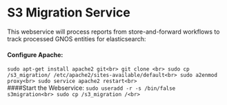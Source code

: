 # S3 Migration Service

This webservice will process reports from store-and-forward workflows to track processed GNOS entities for elasticsearch:

#### Configure Apache:
`sudo apt-get install apache2 git<br>
git clone <br>
sudo cp /s3_migration/ /etc/apache2/sites-available/default<br>
sudo a2enmod proxy<br>
sudo service apache2 restart<br>`
<br>
####Start the Webservice:
`sudo useradd -r -s /bin/false s3migration<br>
sudo cp /s3_migration /<br>`
<br>
